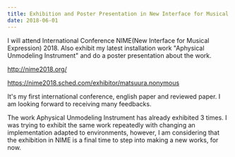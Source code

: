 ```yaml
---
title: Exhibition and Poster Presentation in New Interface for Musical Expression 2018
date: 2018-06-01
---
```




I will attend  International Conference NIME(New Interface for Musical Expression) 2018. Also exhibit my latest installation work "Aphysical Unmodeling Instrument" and do a poster presentation about the work.

http://nime2018.org/

https://nime2018.sched.com/exhibitor/matsuura.nonymous

<!--more-->



It's my first international conference, english paper and reviewed paper. I am looking forward to receiving many feedbacks.

The work Aphysical Unmodeling Instrument has already exhibited 3 times. I was trying to exhibit the same work repeatedly with changing an implementation adapted to environments, however, I am considering that the exhibition in NIME is a final time to step into making a new works, for now.
